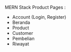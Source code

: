 MERN Stack Product
Pages :
- Account (Login, Register)
- Beranda
- Product
- Customer
- Pembelian
- Riwayat

